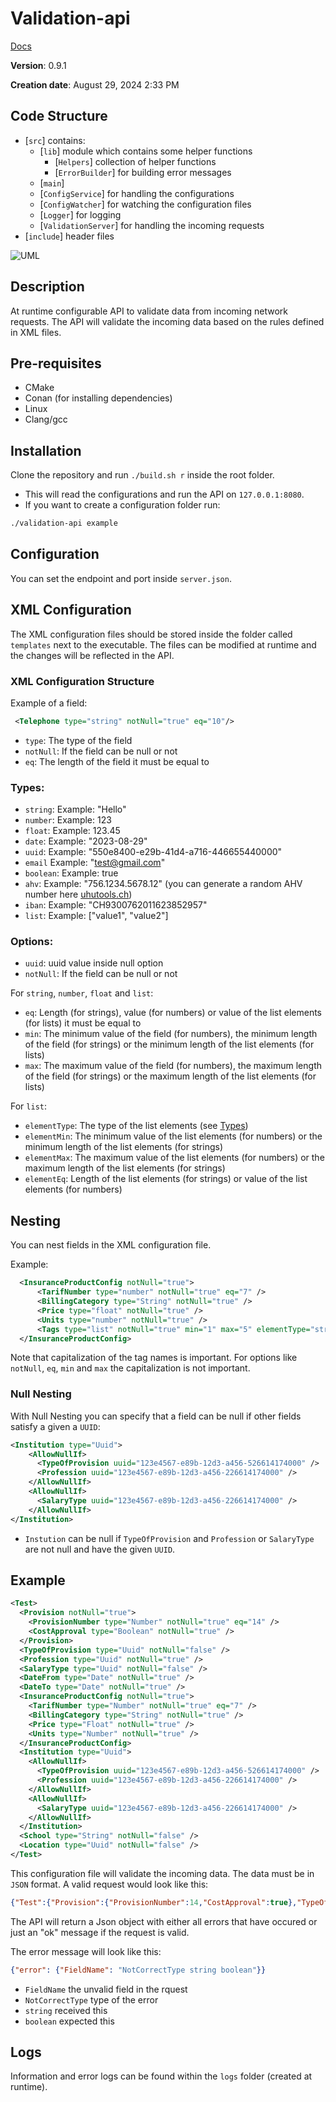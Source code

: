 # Validation-api

[Docs](https://ezpcy.github.io/validation-api/)

**Version**: 0.9.1

**Creation date**: August 29, 2024 2:33 PM

## Code Structure

- [`src`] contains:
  - [`lib`] module which contains some helper functions
    - [`Helpers`] collection of helper functions
    - [`ErrorBuilder`] for building error messages
  - [`main`]
  - [`ConfigService`] for handling the configurations
  - [`ConfigWatcher`] for watching the configuration files
  - [`Logger`] for logging
  - [`ValidationServer`] for handling the incoming requests
- [`include`] header files

![UML](./UML.png)

## Description

At runtime configurable API to validate data from incoming network requests. The API will validate the incoming data based on the rules defined in XML files.

## Pre-requisites

- CMake
- Conan (for installing dependencies)
- Linux
- Clang/gcc

## Installation

Clone the repository and run `./build.sh r` inside the root folder.

- This will read the configurations and run the API on `127.0.0.1:8080`.
- If you want to create a configuration folder run:

```bash
./validation-api example
```

## Configuration

You can set the endpoint and port inside `server.json`.

## XML Configuration

The XML configuration files should be stored inside the folder called `templates` next to the executable. The files can be modified at runtime and the changes will be reflected in the API.

### XML Configuration Structure

Example of a field:

```xml
 <Telephone type="string" notNull="true" eq="10"/>
```

- `type`: The type of the field
- `notNull`: If the field can be null or not
- `eq`: The length of the field it must be equal to

### Types:

- `string`: Example: "Hello"
- `number`: Example: 123
- `float`: Example: 123.45
- `date`: Example: "2023-08-29"
- `uuid`: Example: "550e8400-e29b-41d4-a716-446655440000"
- `email` Example: "test@gmail.com"
- `boolean`: Example: true
- `ahv`: Example: "756.1234.5678.12" (you can generate a random AHV number here [uhutools.ch](https://www.uhutools.ch/ahv-nummer/de))
- `iban`: Example: "CH9300762011623852957"
- `list`: Example: ["value1", "value2"]

### Options:

- `uuid`: uuid value inside null option
- `notNull`: If the field can be null or not

For `string`, `number`, `float` and `list`:

- `eq`: Length (for strings), value (for numbers) or value of the list elements (for lists) it must be equal to
- `min`: The minimum value of the field (for numbers), the minimum length of the field (for strings) or the minimum length of the list elements (for lists)
- `max`: The maximum value of the field (for numbers), the maximum length of the field (for strings) or the maximum length of the list elements (for lists)


For `list`:

- `elementType`: The type of the list elements (see [Types](#Types))
- `elementMin`: The minimum value of the list elements (for numbers) or the minimum length of the list elements (for strings)
- `elementMax`: The maximum value of the list elements (for numbers) or the maximum length of the list elements (for strings)
- `elementEq`: Length of the list elements (for strings) or value of the list elements (for numbers)

## Nesting

You can nest fields in the XML configuration file.

Example:

```xml
  <InsuranceProductConfig notNull="true">
      <TarifNumber type="number" notNull="true" eq="7" />
      <BillingCategory type="String" notNull="true" />
      <Price type="float" notNull="true" />
      <Units type="number" notNull="true" />
      <Tags type="list" notNull="true" min="1" max="5" elementType="string" elementMin="1" elementMax="10" elementEq="5" />
  </InsuranceProductConfig>
```

Note that capitalization of the tag names is important. For options like `notNull`, `eq`, `min` and `max` the capitalization is not important.

### Null Nesting

With Null Nesting you can specify that a field can be null if other fields satisfy a given a `UUID`:

```xml
<Institution type="Uuid">
    <AllowNullIf>
      <TypeOfProvision uuid="123e4567-e89b-12d3-a456-526614174000" />
      <Profession uuid="123e4567-e89b-12d3-a456-226614174000" />
    </AllowNullIf>
    <AllowNullIf>
      <SalaryType uuid="123e4567-e89b-12d3-a456-226614174000" />
    </AllowNullIf>
</Institution>
```

- `Instution` can be null if `TypeOfProvision` and `Profession` or `SalaryType` are not null and have the given `UUID`.

## Example

```xml
<Test>
  <Provision notNull="true">
    <ProvisionNumber type="Number" notNull="true" eq="14" />
    <CostApproval type="Boolean" notNull="true" />
  </Provision>
  <TypeOfProvision type="Uuid" notNull="false" />
  <Profession type="Uuid" notNull="true" />
  <SalaryType type="Uuid" notNull="false" />
  <DateFrom type="Date" notNull="true" />
  <DateTo type="Date" notNull="true" />
  <InsuranceProductConfig notNull="true">
    <TarifNumber type="Number" notNull="true" eq="7" />
    <BillingCategory type="String" notNull="true" />
    <Price type="Float" notNull="true" />
    <Units type="Number" notNull="true" />
  </InsuranceProductConfig>
  <Institution type="Uuid">
    <AllowNullIf>
      <TypeOfProvision uuid="123e4567-e89b-12d3-a456-526614174000" />
      <Profession uuid="123e4567-e89b-12d3-a456-226614174000" />
    </AllowNullIf>
    <AllowNullIf>
      <SalaryType uuid="123e4567-e89b-12d3-a456-226614174000" />
    </AllowNullIf>
  </Institution>
  <School type="String" notNull="false" />
  <Location type="Uuid" notNull="false" />
</Test>
```

This configuration file will validate the incoming data. The data must be in `JSON` format. A valid request would look like this:

```json
{"Test":{"Provision":{"ProvisionNumber":14,"CostApproval":true},"TypeOfProvision":"123e4567-e89b-12d3-a456-526614174000","Profession":"123e4567-e89b-12d3-a456-526614174001","SalaryType":"123e4567-e89b-12d3-a456-526614174000","DateFrom":"2024-01-01","DateTo":"2024-12-31","InsuranceProductConfig":{"TarifNumber":7,"BillingCategory":"c","Price":0.0,"Units":1},"Institution":"123e4567-e89b-12d3-a456-526614174000","School":"","Location":""}}

```

The API will return a Json object with either all errors that have occured or just an "ok" message if the request is valid.

The error message will look like this:

```json
{"error": {"FieldName": "NotCorrectType string boolean"}}
```

- `FieldName` the unvalid field in the rquest
- `NotCorrectType` type of the error
- `string` received this
- `boolean` expected this

## Logs

Information and error logs can be found within the `logs` folder (created at runtime).
